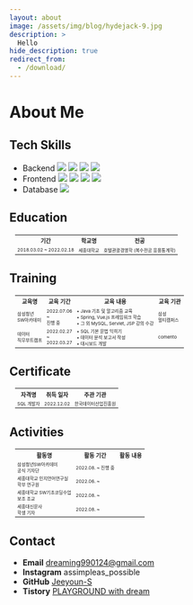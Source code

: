 ```yaml
---
layout: about
image: /assets/img/blog/hydejack-9.jpg
description: >
  Hello
hide_description: true
redirect_from:
  - /download/
---
```


<head>
  <style>
    table {
      width: 100%;
      margin-left: 2%;
    }
    tr {
      font-size: 8px;
    }
    tr.title {
      font-size: 10px;
    }
  </style>
</head>

# About Me

<!--author-->

## Tech Skills
- Backend <img src="https://img.shields.io/badge/Python-3766AB?style=flat&logo=Python&logoColor=white"> <img src="https://img.shields.io/badge/Java-007396?style=flat&logo=Java&logoColor=white"> <img src="https://img.shields.io/badge/Spring-6DB33F?style=flat&logo=Spring&logoColor=white"> <img src="https://img.shields.io/badge/SpringBoot-6DB33F?style=flat&logo=SpringBoot&logoColor=white">
- Frontend <img src="https://img.shields.io/badge/html5-E34F26?style=flat&logo=html5&logoColor=white"> <img src="https://img.shields.io/badge/css3-1572B6?style=flat&logo=css3&logoColor=white"> <img src="https://img.shields.io/badge/bootstrap-7952B3?style=flat&logo=bootstrap&logoColor=white"> <img src="https://img.shields.io/badge/vue.js-4FC08D?style=flat&logo=vue.js&logoColor=white">
- Database <img src="https://img.shields.io/badge/mysql-4479A1?style=flat&logo=mysql&logoColor=white">

## Education
<table>
  <tr class="title"><th>기간</th><th>학교명</th><th>전공</th></tr>
  <tr>
    <td>2018.03.02 ~ 2022.02.18</td>
    <td>세종대학교</td>
    <td>호텔관광경영학 (복수전공 응용통계학)</td>
  </tr>
</table>

## Training
<table>
  <tr class="title"><th>교육명</th><th>교육 기간</th><th>교육 내용</th><th>교육 기관</th><tr>
  <tr>
    <td>삼성청년<br>SW아카데미</td>
    <td>2022.07.06<br>~<br>진행 중</td>
    <td>
      • Java 기초 및 알고리즘 교육<br>
      • Spring, Vue.js 프레임워크 학습<br>
      • 그 외 MySQL, Servlet, JSP 강의 수강
    </td>
    <td>삼성<br>멀티캠퍼스</td>
  </tr>
  <tr>
    <td>데이터<br>직무부트캠프</td>
    <td>2022.02.27<br>~<br>2022.03.27</td>
    <td>
      • SQL 기본 문법 익히기<br>
      • 데이터 분석 보고서 작성<br>
      • 대시보드 개발
    </td>
    <td>comento</td>
  </tr>
</table>

## Certificate
<table>
  <tr class="title"><th>자격명</th><th>취득 일자</th><th>주관 기관</th><tr>
  <tr>
    <td>SQL 개발자</td>
    <td>2022.12.02</td>
    <td>한국데이터산업진흥원</td>
  </tr>
</table>

## Activities
<table>
  <tr class="title"><th>활동명</th><th>활동 기간</th><th>활동 내용</th><tr>
  <tr>
    <td>삼성청년SW아카데미<br>공식 기자단</td>
    <td>2022.08. ~ 진행 중</td>
    <td></td>
  </tr>
  <tr>
    <td>세종대학교 인지언어연구실<br>학부 연구원</td>
    <td>2022.06. ~</td>
    <td></td>
  </tr>
  <tr>
    <td>세종대학교 SW기초코딩수업<br>보조 조교</td>
    <td>2022.08. ~</td>
    <td></td>
  </tr>
  <tr>
    <td>세종대신문사<br>학생 기자</td>
    <td>2022.08. ~</td>
    <td></td>
  </tr>
</table>

## Contact
- **Email** dreaming990124@gmail.com
- **Instagram** assimpleas_possible
- **GitHub** [Jeeyoun-S](https://github.com/Jeeyoun-S)
- **Tistory** [PLAYGROUND with dream](https://p-lay-ground.tistory.com/)